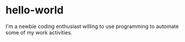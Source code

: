 # hello-world
I'm a newbie coding enthusiast willing to use programming to automate some of my work activities.
